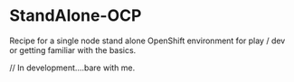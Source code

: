 # StandAlone-OCP
Recipe for a single node stand alone OpenShift environment for play / dev or getting familiar with the basics.

// In development....bare with me.
